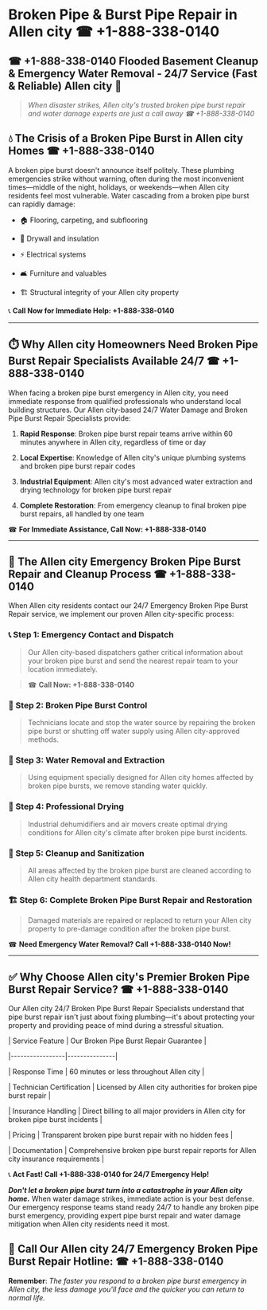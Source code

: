 # Broken Pipe & Burst Pipe Repair in Allen city ☎ +1-888-338-0140  
## ☎ +1-888-338-0140 Flooded Basement Cleanup & Emergency Water Removal - 24/7 Service (Fast & Reliable) Allen city 🚨  

> *When disaster strikes, Allen city's trusted broken pipe burst repair and water damage experts are just a call away ☎ +1-888-338-0140*  

## 💧 The Crisis of a Broken Pipe Burst in Allen city Homes ☎ +1-888-338-0140  

A broken pipe burst doesn't announce itself politely. These plumbing emergencies strike without warning, often during the most inconvenient times—middle of the night, holidays, or weekends—when Allen city residents feel most vulnerable. Water cascading from a broken pipe burst can rapidly damage:  

* 🏠 Flooring, carpeting, and subflooring  
* 🧱 Drywall and insulation  
* ⚡ Electrical systems  
* 🛋️ Furniture and valuables  
* 🏗️ Structural integrity of your Allen city property  

📞 **Call Now for Immediate Help: +1-888-338-0140**  

---  

## ⏱️ Why Allen city Homeowners Need Broken Pipe Burst Repair Specialists Available 24/7 ☎ +1-888-338-0140  

When facing a broken pipe burst emergency in Allen city, you need immediate response from qualified professionals who understand local building structures. Our Allen city-based 24/7 Water Damage and Broken Pipe Burst Repair Specialists provide:  

1. **Rapid Response**: Broken pipe burst repair teams arrive within 60 minutes anywhere in Allen city, regardless of time or day  
2. **Local Expertise**: Knowledge of Allen city's unique plumbing systems and broken pipe burst repair codes  
3. **Industrial Equipment**: Allen city's most advanced water extraction and drying technology for broken pipe burst repair  
4. **Complete Restoration**: From emergency cleanup to final broken pipe burst repairs, all handled by one team  

☎ **For Immediate Assistance, Call Now: +1-888-338-0140**  

---  

## 🔧 The Allen city Emergency Broken Pipe Burst Repair and Cleanup Process ☎ +1-888-338-0140  

When Allen city residents contact our 24/7 Emergency Broken Pipe Burst Repair service, we implement our proven Allen city-specific process:  

### 📞 Step 1: Emergency Contact and Dispatch  
> Our Allen city-based dispatchers gather critical information about your broken pipe burst and send the nearest repair team to your location immediately.  
> ☎ **Call Now: +1-888-338-0140**  

### 🚿 Step 2: Broken Pipe Burst Control  
> Technicians locate and stop the water source by repairing the broken pipe burst or shutting off water supply using Allen city-approved methods.  

### 🌊 Step 3: Water Removal and Extraction  
> Using equipment specially designed for Allen city homes affected by broken pipe bursts, we remove standing water quickly.  

### 💨 Step 4: Professional Drying  
> Industrial dehumidifiers and air movers create optimal drying conditions for Allen city's climate after broken pipe burst incidents.  

### 🧼 Step 5: Cleanup and Sanitization  
> All areas affected by the broken pipe burst are cleaned according to Allen city health department standards.  

### 🏗️ Step 6: Complete Broken Pipe Burst Repair and Restoration  
> Damaged materials are repaired or replaced to return your Allen city property to pre-damage condition after the broken pipe burst.  

☎ **Need Emergency Water Removal? Call +1-888-338-0140 Now!**  

---  

## ✅ Why Choose Allen city's Premier Broken Pipe Burst Repair Service? ☎ +1-888-338-0140  

Our Allen city 24/7 Broken Pipe Burst Repair Specialists understand that pipe burst repair isn't just about fixing plumbing—it's about protecting your property and providing peace of mind during a stressful situation.  

| Service Feature | Our Broken Pipe Burst Repair Guarantee |  
|-----------------|---------------|  
| Response Time | 60 minutes or less throughout Allen city |  
| Technician Certification | Licensed by Allen city authorities for broken pipe burst repair |  
| Insurance Handling | Direct billing to all major providers in Allen city for broken pipe burst incidents |  
| Pricing | Transparent broken pipe burst repair with no hidden fees |  
| Documentation | Comprehensive broken pipe burst repair reports for Allen city insurance requirements |  

📞 **Act Fast! Call +1-888-338-0140 for 24/7 Emergency Help!**  

***Don't let a broken pipe burst turn into a catastrophe in your Allen city home.*** When water damage strikes, immediate action is your best defense. Our emergency response teams stand ready 24/7 to handle any broken pipe burst emergency, providing expert pipe burst repair and water damage mitigation when Allen city residents need it most.  

## 📱 Call Our Allen city 24/7 Emergency Broken Pipe Burst Repair Hotline: ☎ +1-888-338-0140  

**Remember**: *The faster you respond to a broken pipe burst emergency in Allen city, the less damage you'll face and the quicker you can return to normal life.*